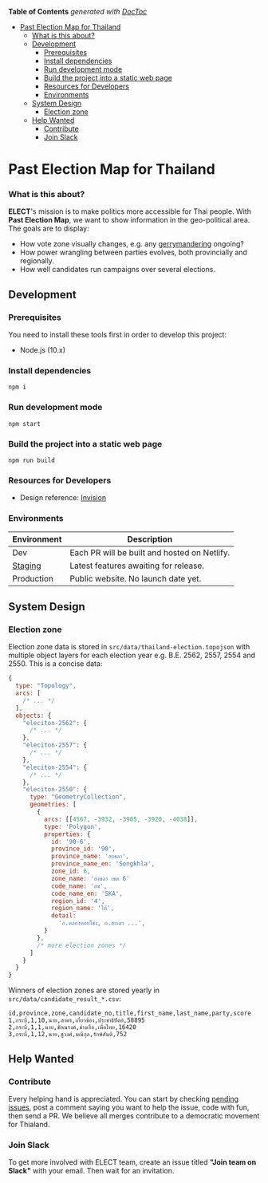 <!-- START doctoc generated TOC please keep comment here to allow auto update -->
<!-- DON'T EDIT THIS SECTION, INSTEAD RE-RUN doctoc TO UPDATE -->

**Table of Contents** _generated with [DocToc](https://github.com/thlorenz/doctoc)_

- [Past Election Map for Thailand](#past-election-map-for-thailand)
  - [What is this about?](#what-is-this-about)
  - [Development](#development)
    - [Prerequisites](#prerequisites)
    - [Install dependencies](#install-dependencies)
    - [Run development mode](#run-development-mode)
    - [Build the project into a static web page](#build-the-project-into-a-static-web-page)
    - [Resources for Developers](#resources-for-developers)
    - [Environments](#environments)
  - [System Design](#system-design)
    - [Election zone](#election-zone)
  - [Help Wanted](#help-wanted)
    - [Contribute](#contribute)
    - [Join Slack](#join-slack)

<!-- END doctoc generated TOC please keep comment here to allow auto update -->

# Past Election Map for Thailand

### What is this about?

**ELECT**'s mission is to make politics more accessible for Thai people. With **Past Election Map**, we want to show information in the geo-political area. The goals are to display:

- How vote zone visually changes, e.g. any [gerrymandering](https://en.wikipedia.org/wiki/Gerrymandering) ongoing?
- How power wrangling between parties evolves, both provincially and regionally.
- How well candidates run campaigns over several elections.

## Development

### Prerequisites

You need to install these tools first in order to develop this project:

- Node.js (10.x)

### Install dependencies

```
npm i
```

### Run development mode

```
npm start
```

### Build the project into a static web page

```
npm run build
```

### Resources for Developers

- Design reference: [Invision](https://projects.invisionapp.com/share/2VW3KECQMPZ)

### Environments

| Environment                                       | Description                                  |
| ------------------------------------------------- | -------------------------------------------- |
| Dev                                               | Each PR will be built and hosted on Netlify. |
| [Staging](https://past-election-map.netlify.com/) | Latest features awaiting for release.        |
| Production                                        | Public website. No launch date yet.          |

## System Design

### Election zone

Election zone data is stored in `src/data/thailand-election.topojson` with multiple object layers for each election year e.g. B.E. 2562, 2557, 2554 and 2550. This is a concise data:

```js
{
  type: "Topology",
  arcs: [
    /* ... */
  ],
  objects: {
    "eleciton-2562": {
      /* ... */
    },
    "eleciton-2557": {
      /* ... */
    },
    "eleciton-2554": {
      /* ... */
    },
    "eleciton-2550": {
      type: "GeometryCollection",
      geometries: [
        {
          arcs: [[4567, -3932, -3905, -3920, -4038]],
          type: 'Polygon',
          properties: {
            id: '90-6',
            province_id: '90',
            province_name: 'สงขลา',
            province_name_en: 'Songkhla',
            zone_id: 6,
            zone_name: 'สงขลา เขต 6'
            code_name: 'สข',
            code_name_en: 'SKA',
            region_id: '4',
            region_name: 'ใต้',
            detail:
              'อ.คลองหอยโข่ง, อ.สะเดา ...',
          }
        },
        /* more election zones */
      ]
    }
  }
}
```

Winners of election zones are stored yearly in `src/data/candidate_result_*.csv`:

```csv
id,province,zone,candidate_no,title,first_name,last_name,party,score
1,กระบี่,1,10,นาย,สาคร,เกี่ยวข้อง,ประชาธิปัตย์,58895
2,กระบี่,1,1,นาย,ชัยณรงค์,ช่างเรือ,เพื่อไทย,16420
3,กระบี่,1,12,นาย,ชูวงศ์,มณีกุล,รักษ์สันติ,752
```

## Help Wanted

### Contribute

Every helping hand is appreciated. You can start by checking [pending issues](https://github.com/codeforthailand/past-election-map/issues), post a comment saying you want to help the issue, code with fun, then send a PR. We believe all merges contribute to a democratic movement for Thialand.

### Join Slack

To get more involved with ELECT team, create an issue titled **"Join team on Slack"** with your email. Then wait for an invitation.
